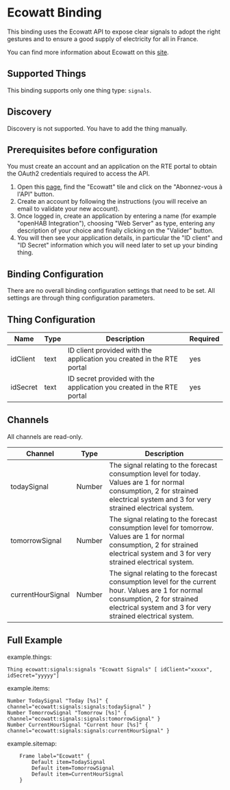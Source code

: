 # Ecowatt Binding

This binding uses the Ecowatt API to expose clear signals to adopt the right gestures and to ensure a good supply of electricity for all in France.

You can find more information about Ecowatt on this [site](https://www.monecowatt.fr).

## Supported Things

This binding supports only one thing type: `signals`.

## Discovery

Discovery is not supported.
You have to add the thing manually.

## Prerequisites before configuration

You must create an account and an application on the RTE portal to obtain the OAuth2 credentials required to access the API.

1. Open this [page](https://data.rte-france.com/catalog/-/api/consumption/Ecowatt/v4.0), find the "Ecowatt" tile and click on the "Abonnez-vous à l'API" button.
2. Create an account by following the instructions (you will receive an email to validate your new account).
3. Once logged in, create an application by entering a name (for example "openHAB Integration"), choosing "Web Server" as type, entering any description of your choice and finally clicking on the "Valider" button.
4. You will then see your application details, in particular the "ID client" and "ID Secret" information which you will need later to set up your binding thing.

## Binding Configuration

There are no overall binding configuration settings that need to be set.
All settings are through thing configuration parameters.

## Thing Configuration

| Name      | Type    | Description                                                           | Required |
|-----------|---------|-----------------------------------------------------------------------|----------|
| idClient  | text    | ID client provided with the application you created in the RTE portal | yes      |
| idSecret  | text    | ID secret provided with the application you created in the RTE portal | yes      |

## Channels

All channels are read-only.

| Channel           | Type   | Description                                                      |
|-------------------|--------|------------------------------------------------------------------|
| todaySignal       | Number | The signal relating to the forecast consumption level for today. Values are 1 for normal consumption, 2 for strained electrical system and 3 for very strained electrical system. |
| tomorrowSignal    | Number | The signal relating to the forecast consumption level for tomorrow. Values are 1 for normal consumption, 2 for strained electrical system and 3 for very strained electrical system. |
| currentHourSignal | Number | The signal relating to the forecast consumption level for the current hour. Values are 1 for normal consumption, 2 for strained electrical system and 3 for very strained electrical system. |

## Full Example

example.things:

```
Thing ecowatt:signals:signals "Ecowatt Signals" [ idClient="xxxxx", idSecret="yyyyy"]
```

example.items:

```
Number TodaySignal "Today [%s]" { channel="ecowatt:signals:signals:todaySignal" }
Number TomorrowSignal "Tomorrow [%s]" { channel="ecowatt:signals:signals:tomorrowSignal" }
Number CurrentHourSignal "Current hour [%s]" { channel="ecowatt:signals:signals:currentHourSignal" }
```

example.sitemap:

```
    Frame label="Ecowatt" {
        Default item=TodaySignal
        Default item=TomorrowSignal
        Default item=CurrentHourSignal
    }
```
